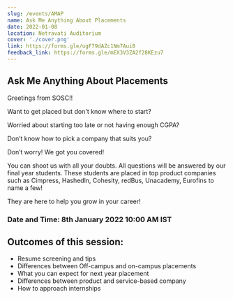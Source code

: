 ```yaml
---
slug: /events/AMAP
name: Ask Me Anything About Placements
date: 2022-01-08
location: Netravati Auditorium
cover: './cover.png'
link: https://forms.gle/ugF79dAZc1Nm7Aui8
feedback_link: https://forms.gle/mEX3V3ZA2f28KEzu7
---
```


## Ask Me Anything About Placements

Greetings from SOSC!!

Want to get placed but don't know where to start? 

Worried about starting too late or not having enough CGPA? 

Don’t know how to pick a company that suits you?

Don’t worry! We got you covered!

You can shoot us with all your doubts. All questions will be answered by our final year students. These students are placed in top product companies such as Cimpress, Hashedln, Cohesity, redBus, Unacademy, Eurofins to name a few!

They are here to help you grow in your career!

### Date and Time: 8th January 2022 10:00 AM IST

## Outcomes of this session:
- Resume screening and tips
- Differences between Off-campus and on-campus placements
- What you can expect for next year placement
- Differences between product and service-based company
- How to approach internships